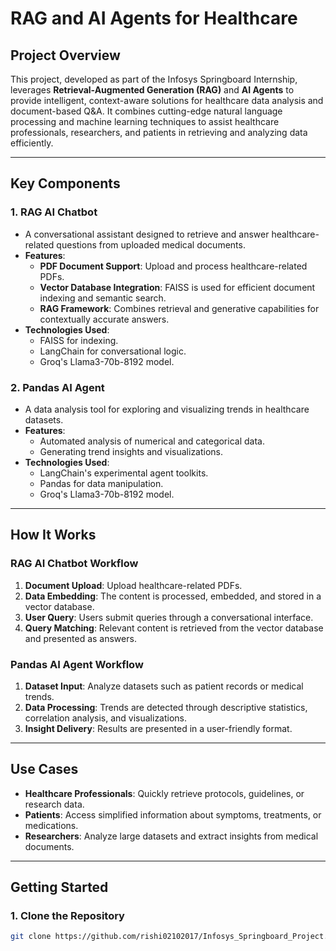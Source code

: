 # **RAG and AI Agents for Healthcare**

## **Project Overview**
This project, developed as part of the Infosys Springboard Internship, leverages **Retrieval-Augmented Generation (RAG)** and **AI Agents** to provide intelligent, context-aware solutions for healthcare data analysis and document-based Q&A. It combines cutting-edge natural language processing and machine learning techniques to assist healthcare professionals, researchers, and patients in retrieving and analyzing data efficiently.

---

## **Key Components**

### **1. RAG AI Chatbot**
- A conversational assistant designed to retrieve and answer healthcare-related questions from uploaded medical documents.
- **Features**:
  - **PDF Document Support**: Upload and process healthcare-related PDFs.
  - **Vector Database Integration**: FAISS is used for efficient document indexing and semantic search.
  - **RAG Framework**: Combines retrieval and generative capabilities for contextually accurate answers.
- **Technologies Used**:
  - FAISS for indexing.
  - LangChain for conversational logic.
  - Groq's Llama3-70b-8192 model.

### **2. Pandas AI Agent**
- A data analysis tool for exploring and visualizing trends in healthcare datasets.
- **Features**:
  - Automated analysis of numerical and categorical data.
  - Generating trend insights and visualizations.
- **Technologies Used**:
  - LangChain's experimental agent toolkits.
  - Pandas for data manipulation.
  - Groq's Llama3-70b-8192 model.

---

## **How It Works**

### **RAG AI Chatbot Workflow**
1. **Document Upload**: Upload healthcare-related PDFs.
2. **Data Embedding**: The content is processed, embedded, and stored in a vector database.
3. **User Query**: Users submit queries through a conversational interface.
4. **Query Matching**: Relevant content is retrieved from the vector database and presented as answers.

### **Pandas AI Agent Workflow**
1. **Dataset Input**: Analyze datasets such as patient records or medical trends.
2. **Data Processing**: Trends are detected through descriptive statistics, correlation analysis, and visualizations.
3. **Insight Delivery**: Results are presented in a user-friendly format.

---

## **Use Cases**
- **Healthcare Professionals**: Quickly retrieve protocols, guidelines, or research data.
- **Patients**: Access simplified information about symptoms, treatments, or medications.
- **Researchers**: Analyze large datasets and extract insights from medical documents.

---

## **Getting Started**

### **1. Clone the Repository**
```bash
git clone https://github.com/rishi02102017/Infosys_Springboard_Project.git
